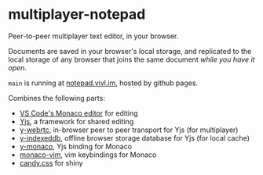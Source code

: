 # multiplayer-notepad

Peer-to-peer multiplayer text editor, in your browser.

Documents are saved in your browser's local storage, and replicated to the local storage of any browser that joins the same document *while you have it open*.

`main` is running at [notepad.vivl.im](https://notepad.vivl.im), hosted by github pages.

Combines the following parts:

- [VS Code's Monaco editor](https://github.com/microsoft/monaco-editor) for editing
- [Yjs](https://yjs.dev/), a framework for shared editing
- [y-webrtc](https://github.com/yjs/y-webrtc), in-browser peer to peer transport for Yjs (for multiplayer)
- [y-indexeddb](https://github.com/yjs/y-indexeddb), offline browser storage database for Yjs (for local cache)
- [y-monaco](https://github.com/yjs/y-monaco), Yjs binding for Monaco
- [monaco-vim](https://github.com/brijeshb42/monaco-vim), vim keybindings for Monaco
- [candy.css](https://candy.wavebeem.com/) for shiny
